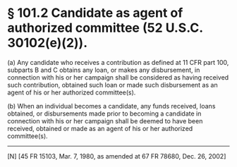 # § 101.2   Candidate as agent of authorized committee (52 U.S.C. 30102(e)(2)).

(a) Any candidate who receives a contribution as defined at 11 CFR part 100, subparts B and C obtains any loan, or makes any disbursement, in connection with his or her campaign shall be considered as having received such contribution, obtained such loan or made such disbursement as an agent of his or her authorized committee(s).


(b) When an individual becomes a candidate, any funds received, loans obtained, or disbursements made prior to becoming a candidate in connection with his or her campaign shall be deemed to have been received, obtained or made as an agent of his or her authorized committee(s).



---

[N] [45 FR 15103, Mar. 7, 1980, as amended at 67 FR 78680, Dec. 26, 2002]




